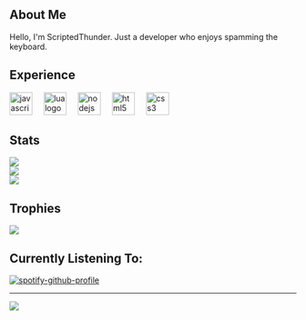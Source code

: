 
## About Me
Hello, I'm ScriptedThunder.
Just a developer who enjoys spamming the keyboard.

## Experience
<div align="left">
  <img src="https://img.shields.io/badge/JavaScript-F7DF1E?logo=javascript&logoColor=black&style=for-the-badge" height="40" alt="javascript logo"  />
  <img width="12" />
  <img src="https://img.shields.io/badge/Lua-2C2D72?logo=lua&logoColor=white&style=for-the-badge" height="40" alt="lua logo"  />
  <img width="12" />
  <img src="https://img.shields.io/badge/Node.js-339933?logo=nodedotjs&logoColor=white&style=for-the-badge" height="40" alt="nodejs logo"  />
  <img width="12" />
  <img src="https://img.shields.io/badge/HTML5-E34F26?logo=html5&logoColor=white&style=for-the-badge" height="40" alt="html5 logo"  />
  <img width="12" />
  <img src="https://img.shields.io/badge/CSS3-1572B6?logo=css3&logoColor=white&style=for-the-badge" height="40" alt="css3 logo"  />
</div>

## Stats
![](https://github-readme-stats.vercel.app/api?username=ScriptedThunder&theme=dark&hide_border=true&include_all_commits=false&count_private=false)<br/>
![](https://github-readme-streak-stats.herokuapp.com/?user=ScriptedThunder&theme=dark&hide_border=true)<br/>
![](https://github-readme-stats.vercel.app/api/top-langs/?username=ScriptedThunder&theme=dark&hide_border=true&include_all_commits=false&count_private=false&layout=compact)

## Trophies
![](https://github-profile-trophy.vercel.app/?username=ScriptedThunder&theme=radical&no-frame=true&no-bg=true&margin-w=4)

## Currently Listening To:
[![spotify-github-profile](https://spotify-github-profile.vercel.app/api/view?uid=odo1981&cover_image=true&theme=default&show_offline=false&background_color=121212&interchange=false&bar_color=53b14f&bar_color_cover=true)](https://github.com/kittinan/spotify-github-profile)

---
[![](https://visitcount.itsvg.in/api?id=ScriptedThunder&icon=5&color=1)](https://visitcount.itsvg.in)
